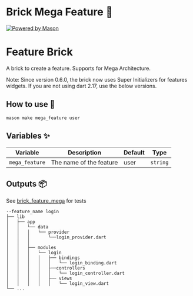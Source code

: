 # Brick Mega Feature 🧱

[![Powered by Mason](https://img.shields.io/endpoint?url=https%3A%2F%2Ftinyurl.com%2Fmason-badge)](https://github.com/felangel/mason)

# Feature Brick

A brick to create a feature. Supports for Mega Architecture.

Note: Since version 0.6.0, the brick now uses Super Initializers for features widgets. If you are not using dart 2.17, use the below versions.

## How to use 🚀

```
mason make mega_feature user
```

## Variables ✨

| Variable           | Description                     | Default | Type      |
| ------------------ | ------------------------------- | ------- | --------- |
| `mega_feature`     | The name of the feature         | user    | `string`  |

## Outputs 📦

See [brick_feature_mega](https://github.com/renankanu/brick_feature_mega) for tests

```
--feature_name login
├── lib
│   ├── app
│   │   └── data
│   │   │   └── provider
│   │   │       └──login_provider.dart
│   │   │     
│   │   ├── modules
│   │   │   └── login
│   │   │   │   ├── bindings
│   │   │   │   │   └── login_binding.dart
│   │   │   │   ├──controllers
│   │   │   │   │   └── login_controller.dart
│   │   │   │   ├── views
│   │   │   │   │   └── login_view.dart
└── ...
```

